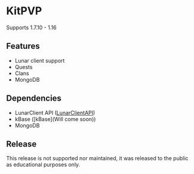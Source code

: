 # KitPVP
Supports 1.7.10 - 1.16

## Features
- Lunar client support
- Quests
- Clans
- MongoDB

## Dependencies
- LunarClient API ([LunarClientAPI](https://github.com/TewPingz/LunarClientAPI))
- kBase ([kBase](Will come soon))
- MongoDB

## Release
This release is not supported nor maintained, it was released to the public as educational purposes only.

